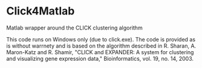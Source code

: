 # Click4Matlab
Matlab wrapper around the CLICK clustering algorithm 

This code runs on Windows only (due to click.exe).
The code is provided as is without warrnety and is based on the algorithm described in 
R. Sharan, A. Maron-Katz and R. Shamir, "CLICK and EXPANDER: A system for clustering and visualizing gene expression data," Bioinformatics, vol. 19, no. 14, 2003. 

